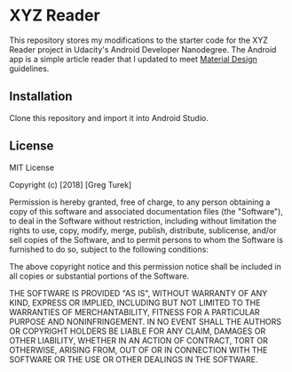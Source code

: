 # XYZ Reader

This repository stores my modifications to the starter code for the XYZ Reader project in Udacity's Android Developer Nanodegree. The Android app is a simple article reader that I updated to meet [Material Design](https://material.io/design/) guidelines.

## Installation

Clone this repository and import it into Android Studio.

## License

MIT License

Copyright (c) [2018] [Greg Turek]

Permission is hereby granted, free of charge, to any person obtaining a copy
of this software and associated documentation files (the "Software"), to deal
in the Software without restriction, including without limitation the rights
to use, copy, modify, merge, publish, distribute, sublicense, and/or sell
copies of the Software, and to permit persons to whom the Software is
furnished to do so, subject to the following conditions:

The above copyright notice and this permission notice shall be included in all
copies or substantial portions of the Software.

THE SOFTWARE IS PROVIDED "AS IS", WITHOUT WARRANTY OF ANY KIND, EXPRESS OR
IMPLIED, INCLUDING BUT NOT LIMITED TO THE WARRANTIES OF MERCHANTABILITY,
FITNESS FOR A PARTICULAR PURPOSE AND NONINFRINGEMENT. IN NO EVENT SHALL THE
AUTHORS OR COPYRIGHT HOLDERS BE LIABLE FOR ANY CLAIM, DAMAGES OR OTHER
LIABILITY, WHETHER IN AN ACTION OF CONTRACT, TORT OR OTHERWISE, ARISING FROM,
OUT OF OR IN CONNECTION WITH THE SOFTWARE OR THE USE OR OTHER DEALINGS IN THE
SOFTWARE.

